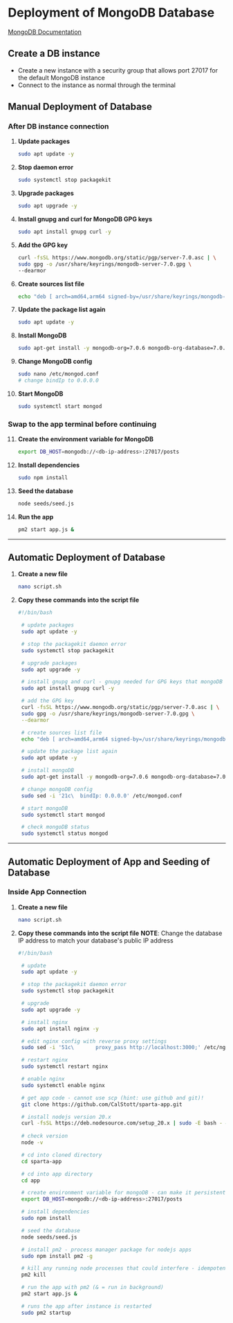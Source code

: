 # Deployment of MongoDB Database

[MongoDB Documentation](https://www.mongodb.com/docs/manual/tutorial/install-mongodb-on-ubuntu/)

## Create a DB instance
- Create a new instance with a security group that allows port 27017 for the default MongoDB instance
- Connect to the instance as normal through the terminal

## Manual Deployment of Database

### After DB instance connection
1. **Update packages**
   ```bash
   sudo apt update -y
   ```
2. **Stop daemon error**
   ```bash
   sudo systemctl stop packagekit
   ```
3. **Upgrade packages**
   ```bash
   sudo apt upgrade -y
   ```
4. **Install gnupg and curl for MongoDB GPG keys**
   ```bash
   sudo apt install gnupg curl -y
   ```
5. **Add the GPG key**
   ```bash
   curl -fsSL https://www.mongodb.org/static/pgp/server-7.0.asc | \
   sudo gpg -o /usr/share/keyrings/mongodb-server-7.0.gpg \
   --dearmor
   ```
6. **Create sources list file**
   ```bash
   echo "deb [ arch=amd64,arm64 signed-by=/usr/share/keyrings/mongodb-server-7.0.gpg ] https://repo.mongodb.org/apt/ubuntu jammy/mongodb-org/7.0 multiverse" | sudo tee /etc/apt/sources.list.d/mongodb-org-7.0.list
   ```
7. **Update the package list again**
   ```bash
   sudo apt update -y
   ```
8. **Install MongoDB**
   ```bash
   sudo apt-get install -y mongodb-org=7.0.6 mongodb-org-database=7.0.6 mongodb-org-server=7.0.6 mongodb-mongosh=2.1.5 mongodb-org-mongos=7.0.6 mongodb-org-tools=7.0.6
   ```
9.  **Change MongoDB config**
    ```bash
    sudo nano /etc/mongod.conf
    # change bindIp to 0.0.0.0
    ```
10. **Start MongoDB**
    ```bash
    sudo systemctl start mongod
    ```

### Swap to the app terminal before continuing
11.  **Create the environment variable for MongoDB**
        ```bash
        export DB_HOST=mongodb://<db-ip-address>:27017/posts
        ```
12.  **Install dependencies**  
        ```bash
        sudo npm install
        ```
13.  **Seed the database**
        ```bash
        node seeds/seed.js
        ```
14.  **Run the app**
        ```bash
        pm2 start app.js &
        ```

---

## Automatic Deployment of Database
1. **Create a new file**
   ```bash
   nano script.sh
   ```
2. **Copy these commands into the script file**
   ```bash
   #!/bin/bash

    # update packages
    sudo apt update -y

    # stop the packagekit daemon error
    sudo systemctl stop packagekit

    # upgrade packages
    sudo apt upgrade -y

    # install gnupg and curl - gnupg needed for GPG keys that mongoDB uses
    sudo apt install gnupg curl -y

    # add the GPG key
    curl -fsSL https://www.mongodb.org/static/pgp/server-7.0.asc | \
    sudo gpg -o /usr/share/keyrings/mongodb-server-7.0.gpg \
    --dearmor

    # create sources list file
    echo "deb [ arch=amd64,arm64 signed-by=/usr/share/keyrings/mongodb-server-7.0.gpg ] https://repo.mongodb.org/apt/ubuntu jammy/mongodb-org/7.0 multiverse" | sudo tee /etc/apt/sources.list.d/mongodb-org-7.0.list

    # update the package list again
    sudo apt update -y

    # install mongoDB
    sudo apt-get install -y mongodb-org=7.0.6 mongodb-org-database=7.0.6 mongodb-org-server=7.0.6 mongodb-mongosh=2.1.5 mongodb-org-mongos=7.0.6 mongodb-org-tools=7.0.6

    # change mongoDB config
    sudo sed -i '21c\  bindIp: 0.0.0.0' /etc/mongod.conf

    # start mongoDB
    sudo systemctl start mongod

    # check mongoDB status
    sudo systemctl status mongod
   ```

---

## Automatic Deployment of App and Seeding of Database

### Inside App Connection
1. **Create a new file**
   ```bash
   nano script.sh
   ```
2. **Copy these commands into the script file** 
   **NOTE**: Change the database IP address to match your database's public IP address
   ```bash
   #!/bin/bash

    # update
    sudo apt update -y

    # stop the packagekit daemon error
    sudo systemctl stop packagekit

    # upgrade
    sudo apt upgrade -y

    # install nginx
    sudo apt install nginx -y

    # edit nginx config with reverse proxy settings
    sudo sed -i '51c\       proxy_pass http://localhost:3000;' /etc/nginx/sites-available/default

    # restart nginx
    sudo systemctl restart nginx

    # enable nginx
    sudo systemctl enable nginx

    # get app code - cannot use scp (hint: use github and git)!
    git clone https://github.com/CalStott/sparta-app.git

    # install nodejs version 20.x
    curl -fsSL https://deb.nodesource.com/setup_20.x | sudo -E bash - &&\sudo apt-get install -y nodejs
    
    # check version
    node -v

    # cd into cloned directory
    cd sparta-app

    # cd into app directory
    cd app

    # create environment variable for mongoDB - can make it persistent by adding to .bashrc file
    export DB_HOST=mongodb://<db-ip-address>:27017/posts

    # install dependencies
    sudo npm install

    # seed the database
    node seeds/seed.js

    # install pm2 - process manager package for nodejs apps
    sudo npm install pm2 -g

    # kill any running node processes that could interfere - idempotency
    pm2 kill

    # run the app with pm2 (& = run in background)
    pm2 start app.js &

    # runs the app after instance is restarted
    sudo pm2 startup

   ```
